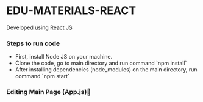 # EDU-MATERIALS-REACT
Developed using React JS
<h3>Steps to run code</h3>
<ul>
  <li>First, install Node JS on your machine.</li>
  <li>Clone the code, go to main directory and run command `npm install` </li>
  <li>After installing dependencies (node_modules) on the main directory, run command `npm start` </li>
</ul>

<h3>Editing Main Page (App.js)🚀</h3>
